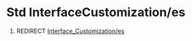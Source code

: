 # Std InterfaceCustomization/es
1.  REDIRECT [Interface\_Customization/es](Interface_Customization/es.md)
